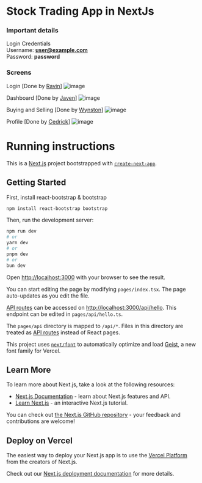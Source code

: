 # Stock Trading App in NextJs
### Important details
Login Credentials  
Username: **user@example.com**  
Password: **password**  
### Screens
Login [Done by [Ravin](https://github.com/Ravin06)]
![image](https://github.com/user-attachments/assets/fc8c34ff-cef4-43e9-88a0-0e6b4ad92a95)

Dashboard [Done by [Javen](https://github.com/nevajj)]
![image](https://github.com/user-attachments/assets/530a6632-18f4-4dc8-9102-7a1d3cf6072e)

Buying and Selling [Done by [Wynston](https://github.com/wyn-cmd)]
![image](https://github.com/user-attachments/assets/31a15a05-2ce6-42db-beab-870d60b2822b)

Profile [Done by [Cedrick](https://github.com/cecece-c)]
![image](https://github.com/user-attachments/assets/620208c2-32b1-4d3b-935c-dbf0340ed9ff)


# Running instructions
This is a [Next.js](https://nextjs.org) project bootstrapped with [`create-next-app`](https://nextjs.org/docs/pages/api-reference/create-next-app).

## Getting Started

First, install react-bootstrap & bootstrap

```bash
npm install react-bootstrap bootstrap
```


Then, run the development server:

```bash
npm run dev
# or
yarn dev
# or
pnpm dev
# or
bun dev
```

Open [http://localhost:3000](http://localhost:3000) with your browser to see the result.

You can start editing the page by modifying `pages/index.tsx`. The page auto-updates as you edit the file.

[API routes](https://nextjs.org/docs/pages/building-your-application/routing/api-routes) can be accessed on [http://localhost:3000/api/hello](http://localhost:3000/api/hello). This endpoint can be edited in `pages/api/hello.ts`.

The `pages/api` directory is mapped to `/api/*`. Files in this directory are treated as [API routes](https://nextjs.org/docs/pages/building-your-application/routing/api-routes) instead of React pages.

This project uses [`next/font`](https://nextjs.org/docs/pages/building-your-application/optimizing/fonts) to automatically optimize and load [Geist](https://vercel.com/font), a new font family for Vercel.

## Learn More

To learn more about Next.js, take a look at the following resources:

- [Next.js Documentation](https://nextjs.org/docs) - learn about Next.js features and API.
- [Learn Next.js](https://nextjs.org/learn-pages-router) - an interactive Next.js tutorial.

You can check out [the Next.js GitHub repository](https://github.com/vercel/next.js) - your feedback and contributions are welcome!

## Deploy on Vercel

The easiest way to deploy your Next.js app is to use the [Vercel Platform](https://vercel.com/new?utm_medium=default-template&filter=next.js&utm_source=create-next-app&utm_campaign=create-next-app-readme) from the creators of Next.js.

Check out our [Next.js deployment documentation](https://nextjs.org/docs/pages/building-your-application/deploying) for more details.
